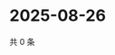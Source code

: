 # 2025-08-26

共 0 条

<!-- BEGIN ZHIHUVIDEO -->
<!-- 最后更新时间 Tue Aug 26 2025 20:23:16 GMT+0800 (China Standard Time) -->

<!-- END ZHIHUVIDEO -->
